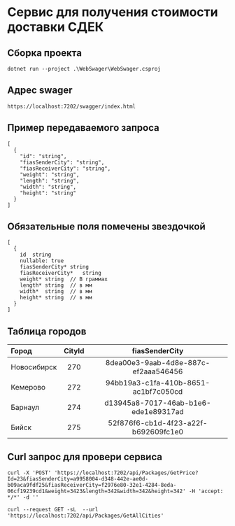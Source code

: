 # Сервис для получения стоимости доставки СДЕК
## Сборка проекта
```dotnet run --project .\WebSwager\WebSwager.csproj```

## Адрес swager
``` https://localhost:7202/swagger/index.html ```

## Пример передаваемого запроса
```
[
  {
    "id": "string",
    "fiasSenderCity": "string",
    "fiasReceiverCity": "string",
    "weight": "string",
    "length": "string",
    "width": "string",
    "height": "string"
  }
] 
```

## Обязательные поля помечены звездочкой 
```
[
  {
    id	string
    nullable: true
    fiasSenderCity*	string
    fiasReceiverCity*	string
    weight*	string  // В граммах
    length*	string  // в мм
    width*	string  // в мм
    height*	string  // в мм
  }
]
```
## Таблица городов

| Город             |     CityId      |            fiasSenderCity            |
|:------------------|:---------------:|:------------------------------------:|
| Новосибирск             |    270    | 8dea00e3-9aab-4d8e-887c-ef2aaa546456 |
| Кемерово            |    272    | 94bb19a3-c1fa-410b-8651-ac1bf7c050cd |
| Барнаул            |   274   | d13945a8-7017-46ab-b1e6-ede1e89317ad |
| Бийск            | 275 | 52f876f6-cb1d-4f23-a22f-b692609fc1e0 |


## Curl запрос для провери сервиса
```curl -X 'POST' 'https://localhost:7202/api/Packages/GetPrice?Id=23&fiasSenderCity=a9958004-d348-442e-ae0d-b09aca9fdf25&fiasReceiverCity=f2976e80-32e1-4284-8eda-06cf19239cd1&weight=3423&length=342&width=342&height=342' -H 'accept: */*' -d ''```


```shell
curl --request GET -sL  --url 'https://localhost:7202/api/Packages/GetAllCities'
```